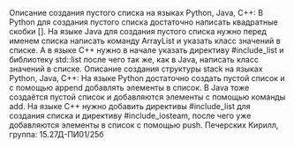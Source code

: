 Описание создания пустого списка на языках Python, Java, C++:
В Python для создания пустого списка достаточно написать квадратные скобки []. На языке Java для создания пустого списка нужно перед именем списка написать команду ArrayList и указать класс значений в списке. А в языке C++ нужно в начале указать директиву #include_list и библиотеку std::list после чего так же, как в Java, написать класс значений в списке.
Описание создания структуры stack на языках Python, Java, C++:
На языке Python достаточно создать пустой список и с помощью append добавлять элементы в список. В Java тоже создаётся пустой список и добавляются элементы с помощью команды add. На языке С++ нужно добавить директивы #include_list для создания списка и директиву #include_iosteam, после чего уже добавляются элементы в список с помощью push. 
Печерских Кирилл, группа: 15.27Д-ПИ01/25б
